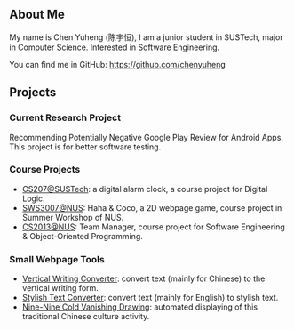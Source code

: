 ## About Me

My name is Chen Yuheng (陈宇恒), I am a junior student in SUSTech, major in Computer Science. Interested in Software Engineering.

You can find me in GitHub: https://github.com/chenyuheng

## Projects

### Current Research Project

Recommending Potentially Negative Google Play Review for Android Apps. This project is for better software testing.

### Course Projects

* [CS207@SUSTech](<https://github.com/Stang-wm/CS207_project>): a digital alarm clock, a course project for Digital Logic.
* [SWS3007@NUS](<https://github.com/bianzheng123/2D-VideoGame-Development>): Haha & Coco, a 2D webpage game, course project in Summer Workshop of NUS.
* [CS2013@NUS](https://github.com/chenyuheng/Team-Manager): Team Manager, course project for Software Engineering & Object-Oriented Programming.

### Small Webpage Tools

* [Vertical Writing Converter](https://chenyuheng.github.io/Vertical-Writing-Converter/): convert text (mainly for Chinese) to the vertical writing form.
* [Stylish Text Converter](https://chenyuheng.github.io/Stylish-Text/): convert text (mainly for English) to stylish text.
* [Nine-Nine Cold Vanishing Drawing](https://chenyuheng.github.io/Nine-Nine-Cold-Vanishing-Drawing/): automated displaying of this traditional Chinese culture activity.

